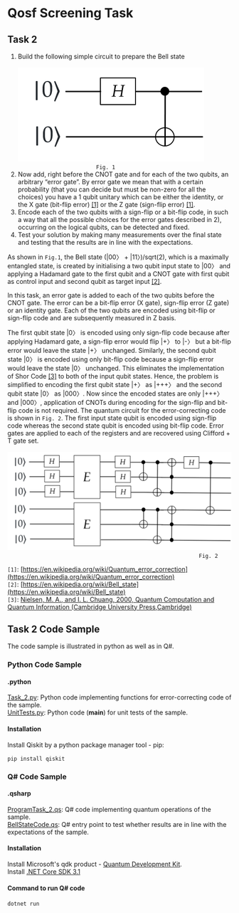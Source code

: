 # Qosf Screening Task 
## Task 2
1) Build the following simple circuit to prepare the Bell state <br/><br/> 
![BellStateCircuit](images/img1.png) <br/>
&emsp; &emsp; &emsp; &emsp; &emsp; &emsp; &emsp; &emsp; &emsp; &emsp;```Fig. 1```<br/>
2) Now add, right before the CNOT gate and for each of the two qubits, an arbitrary “error gate”. By error gate we mean that with a certain probability (that you can decide but      must be non-zero for all the choices) you have a 1 qubit unitary which can be either the identity, or the X gate (bit-flip error) [[1]](https://en.wikipedia.org/wiki/Quantum_error_correction) or the Z gate (sign-flip error) [[1]](https://en.wikipedia.org/wiki/Quantum_error_correction).
3) Encode each of the two qubits with a sign-flip or a bit-flip code, in such a way that all the possible choices for the error gates described in 2), occurring on the logical        qubits, can be detected and fixed.
4) Test your solution by making many measurements over the final state and testing that the results are in line with the expectations.

As shown in ```Fig.1```, the Bell state (|00〉 + |11〉)/sqrt(2), which is a maximally entangled state, is created by initialising
a two qubit input state to |00〉 and applying a Hadamard gate to the first qubit and a CNOT gate with 
first qubit as control input and second qubit as target input [[2]](https://en.wikipedia.org/wiki/Bell_state). 

In this task, an error gate is added to each of the two qubits before the CNOT gate. The error can be a bit-flip error (X gate), sign-flip 
error (Z gate) or an identity gate. Each of the two qubits are encoded using bit-flip or sign-flip code
and are subsequently measured in Z basis.

The first qubit state |0〉 is encoded using only sign-flip code because after applying Hadamard gate, a sign-flip error
would flip |+〉 to |-〉 but a bit-flip error would leave the state |+〉 unchanged. Similarly, the second qubit state |0〉 
is encoded using only bit-flip code because a sign-flip error would leave the state |0〉 unchanged. This eliminates the 
implementation of Shor Code [[3]](https://cds.cern.ch/record/465953/files/0521635039_TOC.pdf) to both of the input qubit states. Hence, the problem is simplified to encoding the 
first qubit state |+〉 as |+++〉 and the second qubit state |0〉 as |000〉. Now since the encoded states are only |+++〉
and |000〉, application of CNOTs during encoding for the sign-flip and bit-flip code is not required. The quantum circuit for the error-correcting code is shown in ```Fig. 2```. The first input state qubit is encoded using sign-flip code whereas the second state qubit is encoded using bit-flip code. Error gates are applied to each of the registers and are recovered using Clifford + T gate set. <br/><br/>
![BellStateCircuitWithError](images/img2.png)
&emsp; &emsp; &emsp; &emsp; &emsp; &emsp; &emsp; &emsp; &emsp; &emsp; &emsp; &emsp; &emsp; &emsp; &emsp; &emsp; &emsp; &emsp; &emsp; &emsp; &emsp; &emsp; &emsp; &emsp; ```Fig. 2```

```[1]```: [https://en.wikipedia.org/wiki/Quantum_error_correction](https://en.wikipedia.org/wiki/Quantum_error_correction) <br/>
```[2]```: [https://en.wikipedia.org/wiki/Bell_state](https://en.wikipedia.org/wiki/Bell_state) <br/>
```[3]```: [Nielsen, M. A., and I. L. Chuang, 2000, Quantum Computation and Quantum Information (Cambridge University
Press,Cambridge)](https://cds.cern.ch/record/465953/files/0521635039_TOC.pdf) <br/>

## Task 2 Code Sample
The code sample is illustrated in python as well as in Q#.
### Python Code Sample 
#### .python

[Task_2.py](): Python code implementing functions for error-correcting code of the sample.<br/>
[UnitTests.py](): Python code (__main__) for unit tests of the sample. <br/>

#### Installation 

Install Qiskit by a python package manager tool - pip: <br/> 
```
pip install qiskit
```

### Q# Code Sample

#### .qsharp

[ProgramTask_2.qs](): Q# code implementing quantum operations of the sample.<br/>
[BellStateCode.qs](): Q# entry point to test whether results are in line with the expectations of the sample.<br/>

#### Installation

Install Microsoft's qdk product - [Quantum Development Kit](https://docs.microsoft.com/en-us/azure/quantum/install-overview-qdk). <br/>
Install [.NET Core SDK 3.1](https://dotnet.microsoft.com/download)

#### Command to run Q# code
```
dotnet run
```

